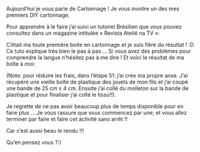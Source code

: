 Aujourd’hui je vous parle de Cartonnage ! Je vous montre un des mes premiers DIY cartonnage.

Pour apprendre à le faire j’ai suivi un tutoriel Brésilien que vous pouvez consultez dans un magazine intitulée « Revista Ateliê na TV »:






C’était ma toute première boite en cartonnage et je suis fière du résultat ! :D Ce tuto explique très bien le pas à pas … Si vous avez des problèmes pour comprendre la langue n’hésitez pas à me dire ! Et voici le résultat de ma boîte à moi:




(Note: pour réduire les frais, dans l’étape 51: j’ai crée ma propre anse. J’ai récupéré une vieille boîte de plastique des jouets de mon fils et j’ai coupé une bande de 25 cm x 4 cm. Ensuite j’ai collé du molleton sur la bande de plastique et pour finaliser j’ai collé le tissu!!).

Je regrette de ne pas avoir beaucoup plus de temps disponible pour en faire plus ….Je vous rassure que vous commencez par une, et vous allez terminer par faire et faire cet activité sans arrêt !!

Car c’est aussi beau le rendu !!!

Qu’en pensez vous ?:)